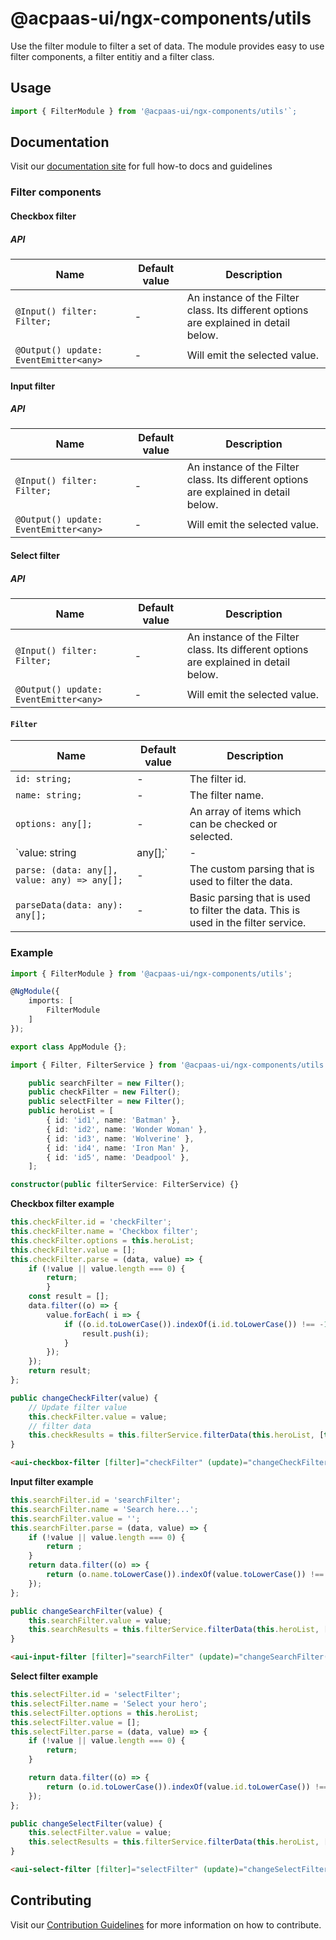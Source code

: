 # @acpaas-ui/ngx-components/utils

Use the filter module to filter a set of data. The module provides easy to use filter components, a filter entitiy and a filter class.

## Usage

```typescript
import { FilterModule } from '@acpaas-ui/ngx-components/utils'`;
```

## Documentation

Visit our [documentation site](https://acpaas-ui.digipolis.be/) for full how-to docs and guidelines

### Filter components

#### Checkbox filter

##### API

| Name         | Default value | Description |
| -----------  | ------ | -------------------------- |
| `@Input() filter: Filter;` | - | An instance of the Filter class. Its different options are explained in detail below. |
| `@Output() update: EventEmitter<any>` | - | Will emit the selected value. |

#### Input filter

##### API

| Name         | Default value | Description |
| -----------  | ------ | -------------------------- |
| `@Input() filter: Filter;` | - | An instance of the Filter class. Its different options are explained in detail below. |
| `@Output() update: EventEmitter<any>` | - | Will emit the selected value. |

#### Select filter

##### API

| Name         | Default value | Description |
| -----------  | ------ | -------------------------- |
| `@Input() filter: Filter;` | - | An instance of the Filter class. Its different options are explained in detail below. |
| `@Output() update: EventEmitter<any>` | - | Will emit the selected value. |

#### `Filter`

| Name         | Default value | Description |
| -----------  | ------ | -------------------------- |
| `id: string;` | - | The filter id. |
| `name: string;` | - | The filter name. |
| `options: any[];` | - | An array of items which can be checked or selected. |
| `value: string | any[];` | - | The value of the filter. |
| `parse: (data: any[], value: any) => any[];` | - | The custom parsing that is used to filter the data. |
| `parseData(data: any): any[];` | - | Basic parsing that is used to filter the data. This is used in the filter service. |

### Example

```typescript
import { FilterModule } from '@acpaas-ui/ngx-components/utils';

@NgModule({
    imports: [
        FilterModule
    ]
});

export class AppModule {};
```

```typescript
import { Filter, FilterService } from '@acpaas-ui/ngx-components/utils';

    public searchFilter = new Filter();
    public checkFilter = new Filter();
    public selectFilter = new Filter();
    public heroList = [
        { id: 'id1', name: 'Batman' },
        { id: 'id2', name: 'Wonder Woman' },
        { id: 'id3', name: 'Wolverine' },
        { id: 'id4', name: 'Iron Man' },
        { id: 'id5', name: 'Deadpool' },
    ];
```

```typescript
constructor(public filterService: FilterService) {}
```

**Checkbox filter example**

```typescript
this.checkFilter.id = 'checkFilter';
this.checkFilter.name = 'Checkbox filter';
this.checkFilter.options = this.heroList;
this.checkFilter.value = [];
this.checkFilter.parse = (data, value) => {
    if (!value || value.length === 0) {
        return;
        }
    const result = [];
    data.filter((o) => {
        value.forEach( i => {
            if ((o.id.toLowerCase()).indexOf(i.id.toLowerCase()) !== -1) {
                result.push(i);
            }
        });
    });
    return result;
};

public changeCheckFilter(value) {
    // Update filter value
    this.checkFilter.value = value;
    // filter data
    this.checkResults = this.filterService.filterData(this.heroList, [this.checkFilter]);
}
```

```html
<aui-checkbox-filter [filter]="checkFilter" (update)="changeCheckFilter($event)"></aui-checkbox-filter>
```

**Input filter example**

```typescript
this.searchFilter.id = 'searchFilter';
this.searchFilter.name = 'Search here...';
this.searchFilter.value = '';
this.searchFilter.parse = (data, value) => {
    if (!value || value.length === 0) {
        return ;
    }
    return data.filter((o) => {
        return (o.name.toLowerCase()).indexOf(value.toLowerCase()) !== -1;
    });
};

public changeSearchFilter(value) {
    this.searchFilter.value = value;
    this.searchResults = this.filterService.filterData(this.heroList, [this.searchFilter]);
}
```

```html
<aui-input-filter [filter]="searchFilter" (update)="changeSearchFilter($event)"></aui-input-filter>
```

**Select filter example**

```typescript
this.selectFilter.id = 'selectFilter';
this.selectFilter.name = 'Select your hero';
this.selectFilter.options = this.heroList;
this.selectFilter.value = [];
this.selectFilter.parse = (data, value) => {
    if (!value || value.length === 0) {
        return;
    }

    return data.filter((o) => {
        return (o.id.toLowerCase()).indexOf(value.id.toLowerCase()) !== -1;
    });
};

public changeSelectFilter(value) {
    this.selectFilter.value = value;
    this.selectResults = this.filterService.filterData(this.heroList, [this.selectFilter]);
}
```

```html
<aui-select-filter [filter]="selectFilter" (update)="changeSelectFilter($event)"></aui-select-filter>
```

## Contributing

Visit our [Contribution Guidelines](../../../../../CONTRIBUTING.md) for more information on how to contribute.
